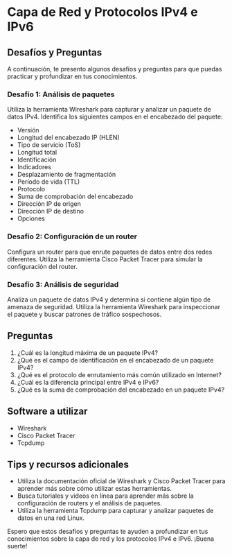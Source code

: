 # Capa de Red y Protocolos IPv4 e IPv6

## Desafíos y Preguntas

A continuación, te presento algunos desafíos y preguntas para que puedas practicar y profundizar en tus conocimientos.

### Desafío 1: Análisis de paquetes

Utiliza la herramienta Wireshark para capturar y analizar un paquete de datos IPv4. Identifica los siguientes campos en el encabezado del paquete:

* Versión
* Longitud del encabezado IP (HLEN)
* Tipo de servicio (ToS)
* Longitud total
* Identificación
* Indicadores
* Desplazamiento de fragmentación
* Período de vida (TTL)
* Protocolo
* Suma de comprobación del encabezado
* Dirección IP de origen
* Dirección IP de destino
* Opciones

### Desafío 2: Configuración de un router

Configura un router para que enrute paquetes de datos entre dos redes diferentes. Utiliza la herramienta Cisco Packet Tracer para simular la configuración del router.

### Desafío 3: Análisis de seguridad

Analiza un paquete de datos IPv4 y determina si contiene algún tipo de amenaza de seguridad. Utiliza la herramienta Wireshark para inspeccionar el paquete y buscar patrones de tráfico sospechosos.

## Preguntas

1. ¿Cuál es la longitud máxima de un paquete IPv4?
2. ¿Qué es el campo de identificación en el encabezado de un paquete IPv4?
3. ¿Qué es el protocolo de enrutamiento más común utilizado en Internet?
4. ¿Cuál es la diferencia principal entre IPv4 e IPv6?
5. ¿Qué es la suma de comprobación del encabezado en un paquete IPv4?

## Software a utilizar

* Wireshark
* Cisco Packet Tracer
* Tcpdump

## Tips y recursos adicionales

* Utiliza la documentación oficial de Wireshark y Cisco Packet Tracer para aprender más sobre cómo utilizar estas herramientas.
* Busca tutoriales y videos en línea para aprender más sobre la configuración de routers y el análisis de paquetes.
* Utiliza la herramienta Tcpdump para capturar y analizar paquetes de datos en una red Linux.

Espero que estos desafíos y preguntas te ayuden a profundizar en tus conocimientos sobre la capa de red y los protocolos IPv4 e IPv6. ¡Buena suerte!
